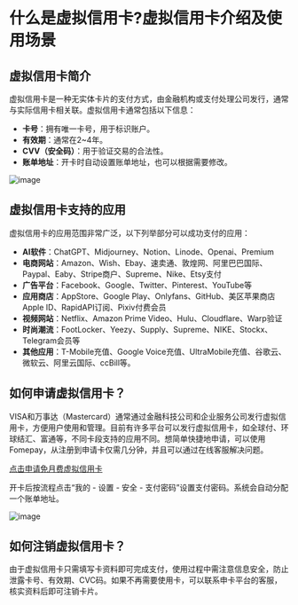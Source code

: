 # 什么是虚拟信用卡?虚拟信用卡介绍及使用场景

## 虚拟信用卡简介

虚拟信用卡是一种无实体卡片的支付方式，由金融机构或支付处理公司发行，通常与实际信用卡相关联。虚拟信用卡通常包括以下信息：

- **卡号**：拥有唯一卡号，用于标识账户。
- **有效期**：通常在2~4年。
- **CVV（安全码）**：用于验证交易的合法性。
- **账单地址**：开卡时自动设置账单地址，也可以根据需要修改。

![image](https://github.com/needjobsd41/xunixinyongka/assets/169868278/57c0f080-b0d4-47fc-9f41-ddbe266c136a)


## 虚拟信用卡支持的应用

虚拟信用卡的应用范围非常广泛，以下列举部分可以成功支付的应用：

- **AI软件**：ChatGPT、Midjourney、Notion、Linode、Openai、Premium
- **电商网站**：Amazon、Wish、Ebay、速卖通、敦煌网、阿里巴巴国际、Paypal、Eaby、Stripe商户、Supreme、Nike、Etsy支付
- **广告平台**：Facebook、Google、Twitter、Pinterest、YouTube等
- **应用商店**：AppStore、Google Play、Onlyfans、GitHub、美区苹果商店Apple ID、RapidAPI订阅、Pixiv付费会员
- **视频网站**：Netflix、Amazon Prime Video、Hulu、Cloudflare、Warp验证
- **时尚潮流**：FootLocker、Yeezy、Supply、Supreme、NIKE、Stockx、Telegram会员等
- **其他应用**：T-Mobile充值、Google Voice充值、UltraMobile充值、谷歌云、微软云、阿里云国际、ccBill等。

## 如何申请虚拟信用卡？

VISA和万事达（Mastercard）通常通过金融科技公司和企业服务公司发行虚拟信用卡，方便用户使用和管理。目前有许多平台可以发行虚拟信用卡，如全球付、环球结汇、富通等，不同卡段支持的应用不同。想简单快捷地申请，可以使用Fomepay，从注册到申请卡仅需几分钟，并且可以通过在线客服解决问题。

[点击申请免月费虚拟信用卡](https://gpt.fomepay.com/#/pages/login/index?d=Q3DD80)

开卡后按流程点击“我的 - 设置 - 安全 - 支付密码”设置支付密码。系统会自动分配一个账单地址。

![image](https://github.com/needjobsd41/xunixinyongka/assets/169868278/5fb3dfc7-f6bb-43c9-8881-3618b07fbb4f)


## 如何注销虚拟信用卡？

由于虚拟信用卡只需填写卡资料即可完成支付，使用过程中需注意信息安全，防止泄露卡号、有效期、CVC码。如果不再需要使用卡，可以联系申卡平台的客服，核实资料后即可注销卡片。

